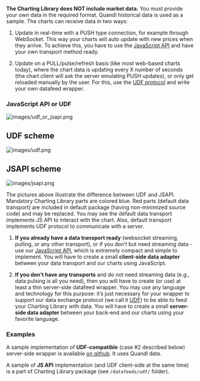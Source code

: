**The Charting Library does NOT include market data.** You must provide your own data in the required format. Quandl historical data is used as a sample. The charts can receive data in two ways:

1. Update in real-time with a PUSH type connection, for example through WebSocket.
    This way your charts will auto update with new prices when they arrive.
    To achieve this, you have to use the [JavaScript API](JS-Api.md) and have your own transport method ready.

1. Update on a PULL/pulse/refresh basis (like most web-based charts today),
    where the chart data is updating every X number of seconds (the chart client will ask the server emulating PUSH updates),
    or only get reloaded manually by the user. For this, use the [UDF protocol](UDF.md) and write your own datafeed wrapper.

### JavaScript API or UDF

![images/udf_or_jsapi.png](images/udf_or_jsapi.png)

## UDF scheme

![images/udf.png](images/udf.png)

## JSAPI scheme

![images/jsapi.png](images/jsapi.png)

The pictures above illustrate the difference between UDF and JSAPI. Mandatory Charting Library parts are colored blue. Red parts (default data transport) are included in default package (having non-minimized source code) and may be replaced. You may see the default data transport implements JS API to interact with the chart. Also, default transport implements UDF protocol to communicate with a server.

1. **If you already have a data transport ready** (websocket streaming, pulling, or any other transport),
    or if you don’t but need streaming data - use our [JavaScript API](JS-Api.md), which is extremely compact and simple to implement.
    You will have to create a small **client-side data adapter** between your data transport and our charts using JavaScript.

1. **If you don’t have any transports** and do not need streaming data (e.g., data pulsing is all you need),
    then you will have to create (or use) at least a thin server-side datafeed wrapper.
    You may use any language and technology for this purpose: it’s just necessary for your wrapper to support our data exchange protocol (we call it [UDF](UDF.md)) to be able to feed your Charting Library with data.
    You will have to create a small **server-side data adapter** between your back-end and our charts using your favorite language.

### Examples

A sample implementation of **UDF-compatible** (case #2 described below) server-side wrapper is available [on github](https://github.com/tradingview/yahoo_datafeed). It uses Quandl data.

A sample of **JS API** implementation (and UDF client-side at the same time) is a part of Charting Library package (see `/datafeeds/udf/` folder).
